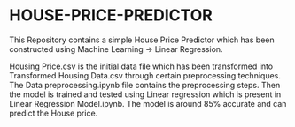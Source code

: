 # HOUSE-PRICE-PREDICTOR
This Repository contains a simple House Price Predictor which has been constructed using Machine Learning -> Linear Regression. 

Housing Price.csv is the initial data file which has been transformed into Transformed Housing Data.csv through certain preprocessing techniques.
The Data preprocessing.ipynb file contains the preprocessing steps. Then the model is trained and tested using Linear regression which is present in Linear Regression Model.ipynb. The model is around 85% accurate and can predict the House price. 
